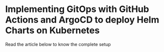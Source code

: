 # Implementing GitOps with GitHub Actions and ArgoCD to deploy Helm Charts on Kubernetes

Read the article below to know the complete setup


